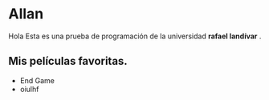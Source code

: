 # Allan
 Hola Esta es una prueba de programación de la universidad **rafael landívar** .
## Mis películas favoritas.
* End Game
* oiulhf